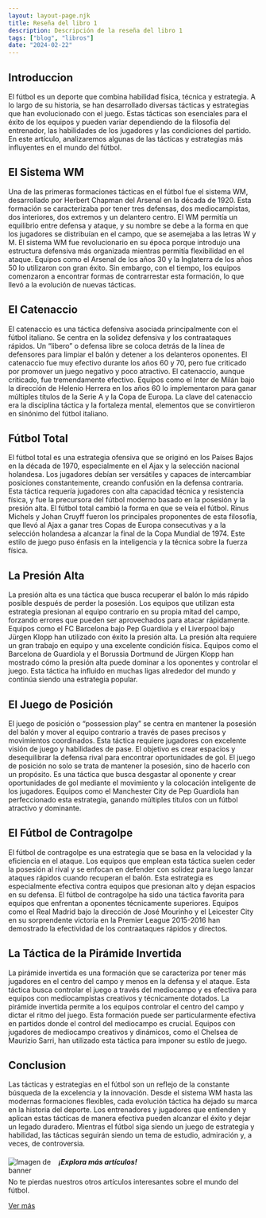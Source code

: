 ```yaml
---
layout: layout-page.njk
title: Reseña del libro 1
description: Descripción de la reseña del libro 1
tags: ["blog", "libros"]
date: "2024-02-22"
---
```


<article>

<h2>Introduccion</h2>
El fútbol es un deporte que combina habilidad física, técnica y estrategia. A lo largo de su historia, se han desarrollado diversas tácticas y estrategias que han evolucionado con el juego. Estas tácticas son esenciales para el éxito de los equipos y pueden variar dependiendo de la filosofía del entrenador, las habilidades de los jugadores y las condiciones del partido. En este artículo, analizaremos algunas de las tácticas y estrategias más influyentes en el mundo del fútbol.

<h2>El Sistema WM</h2>
  <p>Una de las primeras formaciones tácticas en el fútbol fue el sistema WM, desarrollado por Herbert Chapman del Arsenal en la década de 1920. Esta formación se caracterizaba por tener tres defensas, dos mediocampistas, dos interiores, dos extremos y un delantero centro. El WM permitía un equilibrio entre defensa y ataque, y su nombre se debe a la forma en que los jugadores se distribuían en el campo, que se asemejaba a las letras W y M.
  El sistema WM fue revolucionario en su época porque introdujo una estructura defensiva más organizada mientras permitía flexibilidad en el ataque. Equipos como el Arsenal de los años 30 y la Inglaterra de los años 50 lo utilizaron con gran éxito. Sin embargo, con el tiempo, los equipos comenzaron a encontrar formas de contrarrestar esta formación, lo que llevó a la evolución de nuevas tácticas.
  </p>
  
  <section>
    <h2>El Catenaccio</h2>
    <p>El catenaccio es una táctica defensiva asociada principalmente con el fútbol italiano. Se centra en la solidez defensiva y los contraataques rápidos. Un “libero” o defensa libre se coloca detrás de la línea de defensores para limpiar el balón y detener a los delanteros oponentes. El catenaccio fue muy efectivo durante los años 60 y 70, pero fue criticado por promover un juego negativo y poco atractivo.
    El catenaccio, aunque criticado, fue tremendamente efectivo. Equipos como el Inter de Milán bajo la dirección de Helenio Herrera en los años 60 lo implementaron para ganar múltiples títulos de la Serie A y la Copa de Europa. La clave del catenaccio era la disciplina táctica y la fortaleza mental, elementos que se convirtieron en sinónimo del fútbol italiano.
    </p>
  </section>
  
  <section>
    <h2>Fútbol Total</h2>
    <p>El fútbol total es una estrategia ofensiva que se originó en los Países Bajos en la década de 1970, especialmente en el Ajax y la selección nacional holandesa. Los jugadores debían ser versátiles y capaces de intercambiar posiciones constantemente, creando confusión en la defensa contraria. Esta táctica requería jugadores con alta capacidad técnica y resistencia física, y fue la precursora del fútbol moderno basado en la posesión y la presión alta.
    El fútbol total cambió la forma en que se veía el fútbol. Rinus Michels y Johan Cruyff fueron los principales proponentes de esta filosofía, que llevó al Ajax a ganar tres Copas de Europa consecutivas y a la selección holandesa a alcanzar la final de la Copa Mundial de 1974. Este estilo de juego puso énfasis en la inteligencia y la técnica sobre la fuerza física.
    </p>
  </section>

<section>
    <h2>La Presión Alta</h2>
    <p>La presión alta es una táctica que busca recuperar el balón lo más rápido posible después de perder la posesión. Los equipos que utilizan esta estrategia presionan al equipo contrario en su propia mitad del campo, forzando errores que pueden ser aprovechados para atacar rápidamente. Equipos como el FC Barcelona bajo Pep Guardiola y el Liverpool bajo Jürgen Klopp han utilizado con éxito la presión alta.
    La presión alta requiere un gran trabajo en equipo y una excelente condición física. Equipos como el Barcelona de Guardiola y el Borussia Dortmund de Jürgen Klopp han mostrado cómo la presión alta puede dominar a los oponentes y controlar el juego. Esta táctica ha influido en muchas ligas alrededor del mundo y continúa siendo una estrategia popular.
    </p>
</section>

<section>
    <h2>El Juego de Posición</h2>
    <p>El juego de posición o “possession play” se centra en mantener la posesión del balón y mover al equipo contrario a través de pases precisos y movimientos coordinados. Esta táctica requiere jugadores con excelente visión de juego y habilidades de pase. El objetivo es crear espacios y desequilibrar la defensa rival para encontrar oportunidades de gol.
    El juego de posición no solo se trata de mantener la posesión, sino de hacerlo con un propósito. Es una táctica que busca desgastar al oponente y crear oportunidades de gol mediante el movimiento y la colocación inteligente de los jugadores. Equipos como el Manchester City de Pep Guardiola han perfeccionado esta estrategia, ganando múltiples títulos con un fútbol atractivo y dominante.
    </p>
</section>

<section>
    <h2>El Fútbol de Contragolpe</h2>
    <p>El fútbol de contragolpe es una estrategia que se basa en la velocidad y la eficiencia en el ataque. Los equipos que emplean esta táctica suelen ceder la posesión al rival y se enfocan en defender con solidez para luego lanzar ataques rápidos cuando recuperan el balón. Esta estrategia es especialmente efectiva contra equipos que presionan alto y dejan espacios en su defensa.
    El fútbol de contragolpe ha sido una táctica favorita para equipos que enfrentan a oponentes técnicamente superiores. Equipos como el Real Madrid bajo la dirección de José Mourinho y el Leicester City en su sorprendente victoria en la Premier League 2015-2016 han demostrado la efectividad de los contraataques rápidos y directos.
    </p>
</section>

<section>
    <h2>La Táctica de la Pirámide Invertida</h2>
    <p>La pirámide invertida es una formación que se caracteriza por tener más jugadores en el centro del campo y menos en la defensa y el ataque. Esta táctica busca controlar el juego a través del mediocampo y es efectiva para equipos con mediocampistas creativos y técnicamente dotados.
    La pirámide invertida permite a los equipos controlar el centro del campo y dictar el ritmo del juego. Esta formación puede ser particularmente efectiva en partidos donde el control del mediocampo es crucial. Equipos con jugadores de mediocampo creativos y dinámicos, como el Chelsea de Maurizio Sarri, han utilizado esta táctica para imponer su estilo de juego.
    </p>
</section>

<section>
    <h2>Conclusion</h2>
    <p>Las tácticas y estrategias en el fútbol son un reflejo de la constante búsqueda de la excelencia y la innovación. Desde el sistema WM hasta las modernas formaciones flexibles, cada evolución táctica ha dejado su marca en la historia del deporte. Los entrenadores y jugadores que entienden y aplican estas tácticas de manera efectiva pueden alcanzar el éxito y dejar un legado duradero. Mientras el fútbol siga siendo un juego de estrategia y habilidad, las tácticas seguirán siendo un tema de estudio, admiración y, a veces, de controversia.
    </p>
</section>
</article>

<!-- Banner -->
<div class="list-group-item list-group-item-action text-center">
    <div class="d-flex align-items-center justify-content-center">
        <img src="https://th.bing.com/th/id/R.2d75f2a9352a4fb78cb9aa29e8aeb3e7?rik=UOr8FscRVB40DA&pid=ImgRaw&r=0" alt="Imagen de banner" class="mr-3" style="max-width: 20%; height: auto; float: left;">
        <div>
            <h5 class="mb-1">¡Explora más artículos!</h5>
            <p class="mb-1">No te pierdas nuestros otros artículos interesantes sobre el mundo del fútbol.</p>
            <a href="/blog" class="btn btn-primary">Ver más</a>
        </div>
    </div>
</div>

